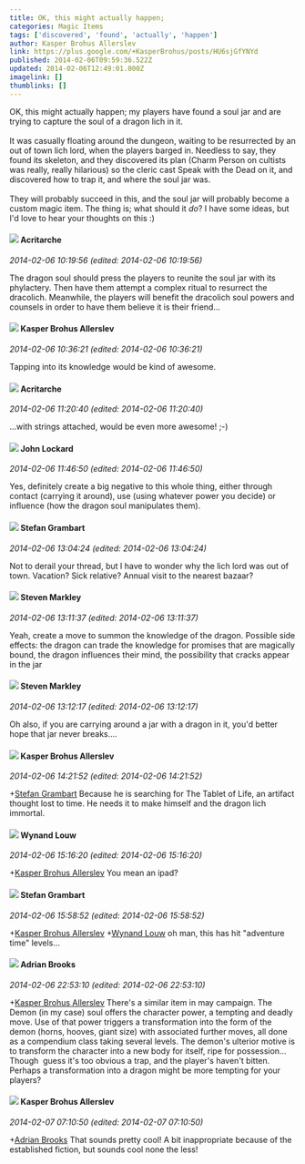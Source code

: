 ```yaml
---
title: OK, this might actually happen;
categories: Magic Items
tags: ['discovered', 'found', 'actually', 'happen']
author: Kasper Brohus Allerslev
link: https://plus.google.com/+KasperBrohus/posts/HU6sjGfYNYd
published: 2014-02-06T09:59:36.522Z
updated: 2014-02-06T12:49:01.000Z
imagelink: []
thumblinks: []
---
```


OK, this might actually happen; my players have found a soul jar and are trying to capture the soul of a dragon lich in it.<br /><br />It was casually floating around the dungeon, waiting to be resurrected by an out of town lich lord, when the players barged in. Needless to say, they found its skeleton, and they discovered its plan (Charm Person on cultists was really, really hilarious) so the cleric cast Speak with the Dead on it, and discovered how to trap it, and where the soul jar was.<br /><br />They will probably succeed in this, and the soul jar will probably become a custom magic item. The thing is; what should it <i>do</i>? I have some ideas, but I&#39;d love to hear your thoughts on this :)
<div id='comment z12ve5ralvngi5if2221x3lpzuifsd2fi'>
  <h4><img src='{{site.baseurl}}//images/avatars/110514403260264899558_photo.jpg'> Acritarche</h4>
      <p><cite>2014-02-06 10:19:56 (edited: 2014-02-06 10:19:56)</cite></p>
        <p>The dragon soul should press the players to reunite the soul jar with its phylactery. Then have them attempt a complex ritual to resurrect the dracolich. Meanwhile, the players will benefit the dracolich soul powers and counsels in order to have them believe it is their friend...</p>
</div>
        

<div id='comment z12ve5ralvngi5if2221x3lpzuifsd2fi'>
  <h4><img src='{{site.baseurl}}//images/avatars/110937611143261107555_photo.jpg'> Kasper Brohus Allerslev</h4>
      <p><cite>2014-02-06 10:36:21 (edited: 2014-02-06 10:36:21)</cite></p>
        <p>Tapping into its knowledge would be kind of awesome.</p>
</div>
        

<div id='comment z12ve5ralvngi5if2221x3lpzuifsd2fi'>
  <h4><img src='{{site.baseurl}}//images/avatars/110514403260264899558_photo.jpg'> Acritarche</h4>
      <p><cite>2014-02-06 11:20:40 (edited: 2014-02-06 11:20:40)</cite></p>
        <p>...with strings attached, would be even more awesome! ;-)</p>
</div>
        

<div id='comment z12ve5ralvngi5if2221x3lpzuifsd2fi'>
  <h4><img src='{{site.baseurl}}//images/avatars/113010814516162302909_photo.jpg'> John Lockard</h4>
      <p><cite>2014-02-06 11:46:50 (edited: 2014-02-06 11:46:50)</cite></p>
        <p>Yes, definitely create a big negative to this whole thing, either through contact (carrying it around), use (using whatever power you decide) or influence (how the dragon soul manipulates them).</p>
</div>
        

<div id='comment z12ve5ralvngi5if2221x3lpzuifsd2fi'>
  <h4><img src='{{site.baseurl}}//images/avatars/107999218794532799579_photo.jpg'> Stefan Grambart</h4>
      <p><cite>2014-02-06 13:04:24 (edited: 2014-02-06 13:04:24)</cite></p>
        <p>Not to derail your thread, but I have to wonder why the lich lord was out of town. Vacation? Sick relative? Annual visit to the nearest bazaar?</p>
</div>
        

<div id='comment z12ve5ralvngi5if2221x3lpzuifsd2fi'>
  <h4><img src='{{site.baseurl}}//images/avatars/104903342845596429318_photo.jpg'> Steven Markley</h4>
      <p><cite>2014-02-06 13:11:37 (edited: 2014-02-06 13:11:37)</cite></p>
        <p>Yeah, create a move to summon the knowledge of the dragon. Possible side effects: the dragon can trade the knowledge for promises that are magically bound, the dragon influences their mind, the possibility that cracks appear in the jar</p>
</div>
        

<div id='comment z12ve5ralvngi5if2221x3lpzuifsd2fi'>
  <h4><img src='{{site.baseurl}}//images/avatars/104903342845596429318_photo.jpg'> Steven Markley</h4>
      <p><cite>2014-02-06 13:12:17 (edited: 2014-02-06 13:12:17)</cite></p>
        <p>Oh also, if you are carrying around a jar with a dragon in it, you&#39;d better hope that jar never breaks....</p>
</div>
        

<div id='comment z12ve5ralvngi5if2221x3lpzuifsd2fi'>
  <h4><img src='{{site.baseurl}}//images/avatars/110937611143261107555_photo.jpg'> Kasper Brohus Allerslev</h4>
      <p><cite>2014-02-06 14:21:52 (edited: 2014-02-06 14:21:52)</cite></p>
        <p><span class="proflinkWrapper"><span class="proflinkPrefix">+</span><a class="proflink" href="https://plus.google.com/107999218794532799579" oid="107999218794532799579">Stefan Grambart</a></span> Because he is searching for The Tablet of Life, an artifact thought lost to time. He needs it to make himself and the dragon lich immortal.</p>
</div>
        

<div id='comment z12ve5ralvngi5if2221x3lpzuifsd2fi'>
  <h4><img src='{{site.baseurl}}//images/avatars/111256963556395023796_photo.jpg'> Wynand Louw</h4>
      <p><cite>2014-02-06 15:16:20 (edited: 2014-02-06 15:16:20)</cite></p>
        <p><span class="proflinkWrapper"><span class="proflinkPrefix">+</span><a class="proflink" href="https://plus.google.com/110937611143261107555" oid="110937611143261107555">Kasper Brohus Allerslev</a></span> You mean an ipad?</p>
</div>
        

<div id='comment z12ve5ralvngi5if2221x3lpzuifsd2fi'>
  <h4><img src='{{site.baseurl}}//images/avatars/107999218794532799579_photo.jpg'> Stefan Grambart</h4>
      <p><cite>2014-02-06 15:58:52 (edited: 2014-02-06 15:58:52)</cite></p>
        <p><span class="proflinkWrapper"><span class="proflinkPrefix">+</span><a class="proflink" href="https://plus.google.com/110937611143261107555" oid="110937611143261107555">Kasper Brohus Allerslev</a></span> <span class="proflinkWrapper"><span class="proflinkPrefix">+</span><a class="proflink" href="https://plus.google.com/111256963556395023796" oid="111256963556395023796">Wynand Louw</a></span> oh man, this has hit &quot;adventure time&quot; levels...</p>
</div>
        

<div id='comment z12ve5ralvngi5if2221x3lpzuifsd2fi'>
  <h4><img src='{{site.baseurl}}//images/avatars/108928966972117411243_photo.jpg'> Adrian Brooks</h4>
      <p><cite>2014-02-06 22:53:10 (edited: 2014-02-06 22:53:10)</cite></p>
        <p><span class="proflinkWrapper"><span class="proflinkPrefix">+</span><a class="proflink" href="https://plus.google.com/110937611143261107555" oid="110937611143261107555">Kasper Brohus Allerslev</a></span> There&#39;s a similar item in may campaign. The Demon (in my case) soul offers the character power, a tempting and deadly move. Use of that power triggers a transformation into the form of the demon (horns, hooves, giant size) with associated further moves, all done as a compendium class taking several levels. The demon&#39;s ulterior motive is to transform the character into a new body for itself, ripe for possession...<br />Though  guess it&#39;s too obvious a trap, and the player&#39;s haven&#39;t bitten. Perhaps a transformation into a dragon might be more tempting for your players?</p>
</div>
        

<div id='comment z12ve5ralvngi5if2221x3lpzuifsd2fi'>
  <h4><img src='{{site.baseurl}}//images/avatars/110937611143261107555_photo.jpg'> Kasper Brohus Allerslev</h4>
      <p><cite>2014-02-07 07:10:50 (edited: 2014-02-07 07:10:50)</cite></p>
        <p><span class="proflinkWrapper"><span class="proflinkPrefix">+</span><a class="proflink" href="https://plus.google.com/108928966972117411243" oid="108928966972117411243">Adrian Brooks</a></span> That sounds pretty cool! A bit inappropriate because of the established fiction, but sounds cool none the less!</p>
</div>
        